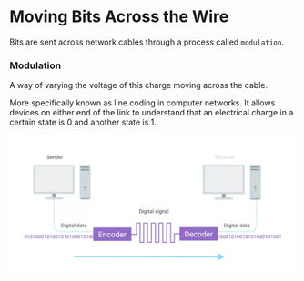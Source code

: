 # Moving Bits Across the Wire

Bits are sent across network cables through a process called `modulation`.

### **Modulation**

A way of varying the voltage of this charge moving across the cable.

More specifically known as line coding in computer networks. It allows devices on either end of the link to understand that an electrical charge in a certain state is 0 and another state is 1.

![image](images/modulation.png)
